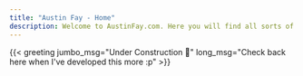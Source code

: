 ```yaml
---
title: "Austin Fay - Home"
description: Welcome to AustinFay.com. Here you will find all sorts of articles and videos about computers. If you are a tinkerer or a professional, you will probably want to have a look around this site. You will find it fascinating and I bet you'll learn a thing or two.
---
```


{{< greeting
    jumbo_msg="Under Construction 🚧"
    long_msg="Check back here when I've developed this more :p"
    >}}
<!-- OPTIONAL ATTRIBUTES FOR GREETING
cta_txt="YouTube Channel"
cta_href="https://youtube.com" 
scroll_txt="Featured Article" -->

<!-- {{< featured-ep 
    type="Article"
    ref="apps-script-gives-cors-error" >}} -->